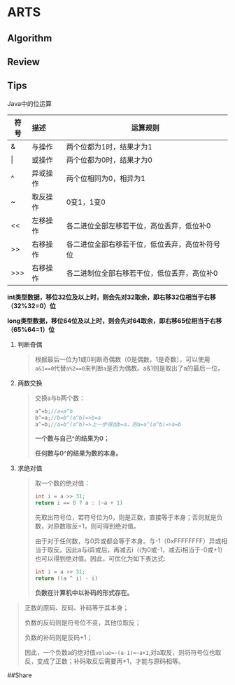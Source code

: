 # ARTS

## Algorithm



## Review

 


## Tips

Java中的位运算

| 符号 | 描述     | 运算规则                                       |
| ---- | :------- | ---------------------------------------------- |
| &    | 与操作   | 两个位都为1时，结果才为1                       |
| \|   | 或操作   | 两个位都为0时，结果才为0                       |
| ^    | 异或操作 | 两个位相同为0，相异为1                         |
| ~    | 取反操作 | 0变1，1变0                                     |
| <<   | 左移操作 | 各二进位全部左移若干位，高位丢弃，低位补0      |
| >>   | 右移操作 | 各二进位全部右移若干位，低位丢弃，高位补符号位 |
| >>>  | 右移操作 | 各二进制位全部右移若干位，低位丢弃，高位补0    |

**int类型数据，移位32位及以上时，则会先对32取余，即右移32位相当于右移（32%32=0）位**

**long类型数据，移位64位及以上时，则会先对64取余，即右移65位相当于右移（65%64=1）位**

1. 判断奇偶

   > 根据最后一位为1或0判断奇偶数（0是偶数，1是奇数），可以使用`a&1==0`代替`a%2==0`来判断`a`是否为偶数。a&1则是取出了a的最后一位。

2. 两数交换

   > 交换a与b两个数：
   >
   > ```java
   > a^=b;//a=a^b
   > b^=a;//b=b^(a^b)=>b=a
   > a^=b;//a=b^(a^b)=>上一步得出b=a，则a=a^(a^b)=>a=b
   > ```
   >
   > **一个数与自己^的结果为0；**
   >
   > **任何数与0^的结果为数的本身。**

3. 求绝对值

   > 取一个数的绝对值：
   >
   > ```java
   > int i = a >> 31;
   > return i == 0 ? a : (~a + 1)
   > ```
   >
   > 先取出符号位，若符号位为0，则是正数，直接等于本身；否则就是负数，对原数取反+1，则可得到绝对值。
   >
   > 由于对于任何数，与0异或都会等于本身。与-1（0xFFFFFFFF）异或相当于取反。因此a与i异或后，再减去i（i为0或-1，减去i相当于-0或+1）也可以得到绝对值。因此，可优化为如下表达式:
   >
   > ```java
   > int i = a >> 31;
   > return ((a ^ i) - i)
   > ```
   >
   > **负数在计算机中以补码的形式存在。**
>
   > 正数的原码、反码、补码等于其本身；
   >
   > 负数的反码则是符号位不变，其他位取反；
   >
   > 负数的补码则是反码+1；
   >
   > 因此，一个负数a的绝对值`value=~(a-1)=~a+1`,对a取反，则将符号位也取反，变成了正数；补码取反后需要再+1，才能与原码相等。

   

##Share

> 

